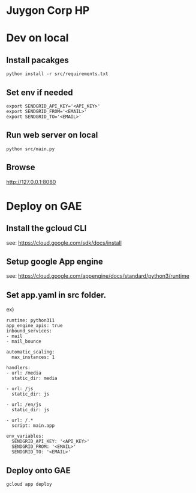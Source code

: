 # Juygon Corp HP

# Dev on local
## Install pacakges 
```
python install -r src/requirements.txt
```
## Set env if needed
```
export SENDGRID_API_KEY='<API_KEY>'
export SENDGRID_FROM='<EMAIL>'
export SENDGRID_TO='<EMAIL>'
```
## Run web server on local
```
python src/main.py
```
## Browse
http://127.0.0.1:8080

# Deploy on GAE

## Install the gcloud CLI
see: https://cloud.google.com/sdk/docs/install

## Setup google App engine
see: https://cloud.google.com/appengine/docs/standard/python3/runtime

## Set app.yaml in src folder.
ex)
```
runtime: python311
app_engine_apis: true
inbound_services:
- mail
- mail_bounce

automatic_scaling:
  max_instances: 1

handlers:
- url: /media
  static_dir: media

- url: /js
  static_dir: js

- url: /en/js
  static_dir: js

- url: /.*
  script: main.app

env_variables:
  SENDGRID_API_KEY: '<API_KEY>'
  SENDGRID_FROM: '<EMAIL>'
  SENDGRID_TO: '<EMAIL>'
```

## Deploy onto GAE
```
gcloud app deploy
```